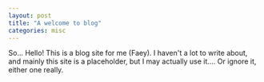 ```yaml
---
layout: post
title: "A welcome to blog"
categories: misc
---
```


So... Hello! This is a blog site for me (Faey). I haven't a lot to write about, and mainly this site is a placeholder, but I may actually use it.... Or ignore it, either one really.